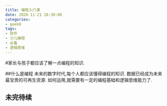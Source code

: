 ```yaml
---
title: 编程入门课
date: 2020-11-21 18:30:00
categories:
- geek8
tags:
- 软件
- 少儿编程
- 必备
- 逻辑思维
---
```


#家长与孩子都应该了解一点编程的知识.

##什么是编程
未来的数字时代,每个人都应该懂得编程的知识.
数据已经成为未来最宝贵的可再生资源.
如何运用,就需要有一定的编程基础和逻辑思维能力了.

## 未完待续
